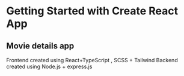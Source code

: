 # Getting Started with Create React App

## Movie details app

Frontend created using React+TypeScript , SCSS + Tailwind
Backend created using Node.js + express.js
